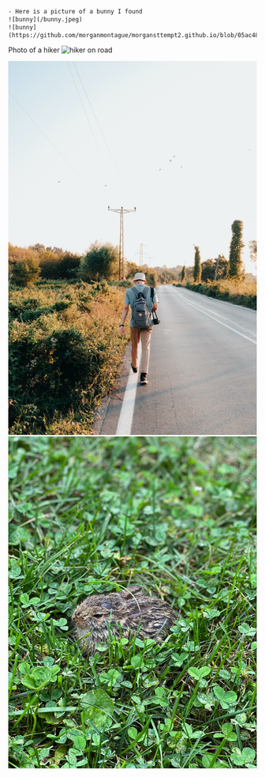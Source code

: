 
```

- Here is a picture of a bunny I found 
![bunny](/bunny.jpeg)
![bunny](https://github.com/morganmontague/morgansttempt2.github.io/blob/05ac48b0773c3b209a9b03ec3d0cb32119b23604/bunny.jpeg)

```

Photo of a hiker
![hiker on road](morgansttempt2.github.io/hiker_photo_stock.jpg) 

![hiker chilling](hiker_photo_stock.jpg)
![bunny](/bunny.jpeg)
